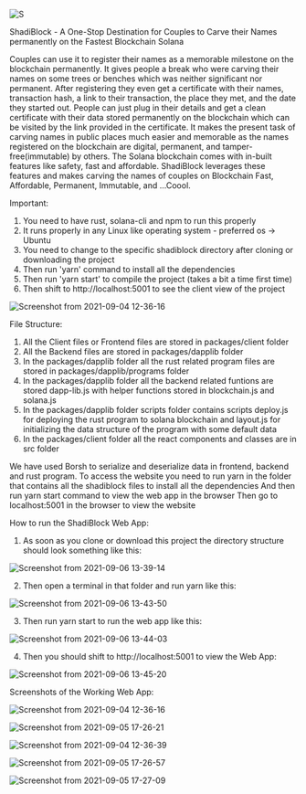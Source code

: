 ![S](https://user-images.githubusercontent.com/42371812/132136560-5988672f-648b-4640-9b35-8820adf0b4d9.png)

ShadiBlock - A One-Stop Destination for Couples to Carve their Names permanently on the Fastest Blockchain Solana

Couples can use it to register their names as a memorable milestone on the blockchain permanently. It gives people a break who were carving their names on some trees or benches which was neither significant nor permanent. After registering they even get a certificate with their names, transaction hash, a link to their transaction, the place they met, and the date they started out. People can just plug in their details and get a clean certificate with their data stored permanently on the blockchain which can be visited by the link provided in the certificate. It makes the present task of carving names in public places much easier and memorable as the names registered on the blockchain are digital, permanent, and tamper-free(immutable) by others. The Solana blockchain comes with in-built features like safety, fast and affordable. ShadiBlock leverages these features and makes carving the names of couples on Blockchain Fast, Affordable, Permanent, Immutable, and ...Coool.

Important:
1. You need to have rust, solana-cli and npm to run this properly
2. It runs properly in any Linux like operating system - preferred os -> Ubuntu
3. You need to change to the specific shadiblock directory after cloning or downloading the project
4. Then run 'yarn' command to install all the dependencies
5. Then run 'yarn start' to compile the project (takes a bit a time first time)
6. Then shift to http://localhost:5001 to see the client view of the project


![Screenshot from 2021-09-04 12-36-16](https://user-images.githubusercontent.com/42371812/132181059-4ab18db2-5f78-4f67-b239-1948509df2c5.png)


File Structure:
1. All the Client files or Frontend files are stored in packages/client folder
2. All the Backend files are stored in packages/dapplib folder
3. In the packages/dapplib folder all the rust related program files are stored in packages/dapplib/programs folder
4. In the packages/dapplib folder all the backend related funtions are stored dapp-lib.js with helper functions stored in blockchain.js and solana.js
5. In the packages/dapplib folder scripts folder contains scripts deploy.js for deploying the rust program to solana blockchain and layout.js for initializing the data structure of the program with some default data
6. In the packages/client folder all the react components and classes are in src folder

We have used Borsh to serialize and deserialize data in frontend, backend and rust program.
To access the website you need to run yarn in the folder that contains all the shadiblock files to install all the dependencies
And then run yarn start command to view the web app in the browser
Then go to localhost:5001 in the browser to view the website

How to run the ShadiBlock Web App:

1. As soon as you clone or download this project the directory structure should look something like this:

![Screenshot from 2021-09-06 13-39-14](https://user-images.githubusercontent.com/42371812/132183138-ff95bb46-4dba-4933-82c6-1ad241deb021.png)

2. Then open a terminal in that folder and run yarn like this:

![Screenshot from 2021-09-06 13-43-50](https://user-images.githubusercontent.com/42371812/132183697-89e3c75b-e2ae-4f69-bc93-f1fb8b9f9a05.png)

3. Then run yarn start to run the web app like this:

![Screenshot from 2021-09-06 13-44-03](https://user-images.githubusercontent.com/42371812/132183738-911dfce4-b07a-4283-add9-ce54e10d003d.png)

4. Then you should shift to http://localhost:5001 to view the Web App:

![Screenshot from 2021-09-06 13-45-20](https://user-images.githubusercontent.com/42371812/132183931-12176541-e6df-4dbb-b168-232dc0eea196.png)


Screenshots of the Working Web App:

![Screenshot from 2021-09-04 12-36-16](https://user-images.githubusercontent.com/42371812/132181769-649b2bda-43dd-4b99-99d4-5db3889a4e1a.png)

![Screenshot from 2021-09-05 17-26-21](https://user-images.githubusercontent.com/42371812/132181786-01bee144-1a9c-4288-8026-9cbf669923a4.png)

![Screenshot from 2021-09-04 12-36-39](https://user-images.githubusercontent.com/42371812/132181794-67c1d919-b154-4cb5-b827-d2c0bb9c7ad5.png)

![Screenshot from 2021-09-05 17-26-57](https://user-images.githubusercontent.com/42371812/132181828-64198de5-5a1e-4e74-9960-edc248de2cdb.png)

![Screenshot from 2021-09-05 17-27-09](https://user-images.githubusercontent.com/42371812/132181875-c14a66fe-2a75-4080-878f-615400cddfc4.png)

